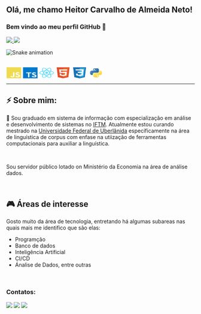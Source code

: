 ## Olá, me chamo Heitor Carvalho de Almeida Neto! 
### Bem vindo ao meu perfil GitHub 👋

<!--
**Heitorh3/heitorh3** is a ✨ _special_ ✨ repository because its `README.md` (this file) appears on your GitHub profile.

Here are some ideas to get you started:


- 🌱 I’m currently learning ...
- 👯 I’m looking to collaborate on ...
- 🤔 I’m looking for help with ...
- 💬 Ask me about ...
- 📫 How to reach me: ...
- 😄 Pronouns: ...
- ⚡ Fun fact: ...
-->

<div>
<a href="https://github.com/heitorh3">
    <img height="180em" src="https://github-readme-stats.vercel.app/api/top-langs/?username=heitorh3&layout=compact&langs_count=7&theme=dracula"/>
    <img height="180em" src="https://github-readme-stats.vercel.app/api?username=heitorh3&show_icons=true&theme=dracula&include_all_commits=true&count_private=true"/>    
</a>
</div>
  
![Snake animation](https://github.com/heitorh3/heitorh3/blob/output/github-contribution-grid-snake.svg)
  
<div style="display: inline_block"><br>
  <img align="center" alt="Heitor-Js" height="30" width="40" src="https://raw.githubusercontent.com/devicons/devicon/master/icons/javascript/javascript-plain.svg">
  <img align="center" alt="Heitor-Ts" height="30" width="40" src="https://raw.githubusercontent.com/devicons/devicon/master/icons/typescript/typescript-plain.svg">
  <img align="center" alt="Heitor-React" height="30" width="40" src="https://raw.githubusercontent.com/devicons/devicon/master/icons/react/react-original.svg">
  <img align="center" alt="Heitor-HTML" height="30" width="40" src="https://raw.githubusercontent.com/devicons/devicon/master/icons/html5/html5-original.svg">
  <img align="center" alt="Heitor-CSS" height="30" width="40" src="https://raw.githubusercontent.com/devicons/devicon/master/icons/css3/css3-original.svg">
  <img align="center" alt="Heitor-Python" height="30" width="40" src="https://raw.githubusercontent.com/devicons/devicon/master/icons/python/python-original.svg">
</div>
  
<hr>

## ⚡ Sobre mim:

🔭 Sou graduado em sistema de informação com especialização em análise e desenvolvimento de sistemas no [IFTM](https://iftm.edu.br/). Atualmente estou curando mestrado na [Universidade Federal de Uberlânida](https://ufu.br/) especificamente na área de linguística de corpus com enfase na utiização de ferramentas computacionais para auxiliar a linguística. 

<br>

Sou servidor público lotado on Ministério da Economia na área de análise dados.

<br>

## 🎮️ Áreas de interesse 
Gosto muito da área de tecnologia, entretando há algumas subareas nas quais mais me identifico que são elas:
 - Programção
 - Banco de dados
 - Inteligência Artificial
 - CI/CD
 - Ánalise de Dados, entre outras

<br>

### Contatos:

<div>
<a href="https://instagram.com/heitorh3" target="_blank"><img src="https://img.shields.io/badge/-Instagram-%23E4405F?style=for-the-badge&logo=instagram&logoColor=white" target="_blank"></a>
<a href = "mailto:heitorh3@gmail.com"><img src="https://img.shields.io/badge/Gmail-D14836?style=for-the-badge&logo=gmail&logoColor=white" target="_blank"></a>
<a href="https://www.linkedin.com/in/heitorh3/" target="_blank"><img src="https://img.shields.io/badge/-LinkedIn-%230077B5?style=for-the-badge&logo=linkedin&logoColor=white" target="_blank"></a>   
</div>
